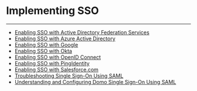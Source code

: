 


Implementing SSO
================
***
* [Enabling SSO with Active Directory Federation Services](../../raw_kb/article/enabling_sso_with_active_directory_federation_services/index.html)
* [Enabling SSO with Azure Active Directory](../../raw_kb/article/enabling_sso_with_azure_active_directory/index.html)
* [Enabling SSO with Google](/s/article/360043438053)
* [Enabling SSO with Okta](../../raw_kb/article/enabling_sso_with_okta/index.html)
* [Enabling SSO with OpenID Connect](../../raw_kb/article/enabling_sso_with_openid_connect/index.html)
* [Enabling SSO with PingIdentity](../../raw_kb/article/enabling_sso_with_pingidentity/index.html)
* [Enabling SSO with Salesforce.com](../../raw_kb/article/enabling_sso_with_salesforcecom/index.html)
* [Troubleshooting Single Sign-On Using SAML](../../raw_kb/article/troubleshooting_single_signon_using_saml/index.html)
* [Understanding and Configuring Domo Single Sign-On Using SAML](../../raw_kb/article/understanding_and_configuring_domo_single_signon_using_saml/index.html)
